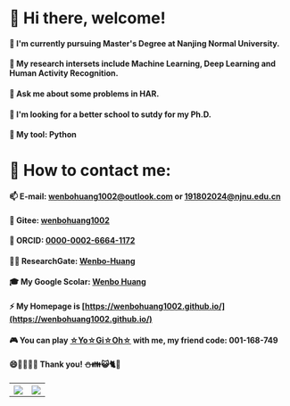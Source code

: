 # 👋 Hi there, welcome!
#### 🔭 I'm currently pursuing Master's Degree at Nanjing Normal University.
#### 🌱 My research intersets include Machine Learning, Deep Learning and Human Activity Recognition.
#### 💬 Ask me about some problems in HAR.
#### 🧷 I'm looking for a better school to sutdy for my Ph.D.
#### 🚀 My tool: Python
# 🎡 How to contact me: 
#### 📫 E-mail: wenbohuang1002@outlook.com or 191802024@njnu.edu.cn
#### 🎃 Gitee: [wenbohuang1002](https://gitee.com/wenbohuang1002)
#### 📮 ORCID: [0000-0002-6664-1172](https://orcid.org/0000-0002-6664-1172)
#### 👩‍🎓 ResearchGate: [Wenbo-Huang](https://www.researchgate.net/profile/Wenbo-Huang-9)
#### 🎓 My Google Scolar: [Wenbo Huang](https://scholar.google.com/citations?user=yFBDPqcAAAAJ&hl=zh-CN)
#### ⚡ My Homepage is [https://wenbohuang1002.github.io/](https://wenbohuang1002.github.io/)
#### 🎮 You can play [☆Yo☆Gi☆Oh☆](http://ygo.163.com/) with me, my friend code: 001-168-749
#### 😄🦅🚁👯🗿 Thank you! ⛄👪😺🐈🔬
<table>
  <tr>
    <th><img src="https://github-readme-stats.vercel.app/api?username=wenbohuang1002&show_icons=true&count_private=true&hide=prs&theme=dark"/></th>
    <th><img src="https://github-readme-stats.vercel.app/api/top-langs/?username=wenbohuang1002&layout=compact&hide_border=true&langs_count=10&theme=dark"/></th>
  </tr>
  <tr>
   
  </tr>
</table>


<!--
**wenbohuang1002/wenbohuang1002** is a ✨ _special_ ✨ repository because its `README.md` (this file) appears on your GitHub profile.

Here are some ideas to get you started:

- 🔭 I’m currently working on ...
- 🌱 I’m currently learning ...
- 👯 I’m looking to collaborate on ...
- 🤔 I’m looking for help with ...
- 💬 Ask me about ...
- 📫 How to reach me: ...
- 😄 Pronouns: ...
- ⚡ Fun fact: ...
-->
